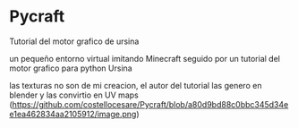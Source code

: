 # Pycraft
Tutorial del motor grafico de ursina

un pequeño entorno virtual imitando Minecraft seguido por un tutorial del motor grafico para python Ursina

las texturas no son de mi creacion, el autor del tutorial las genero en blender y las convirtio en UV maps
(https://github.com/costellocesare/Pycraft/blob/a80d9bd88c0bbc345d34ee1ea462834aa2105912/image.png)
